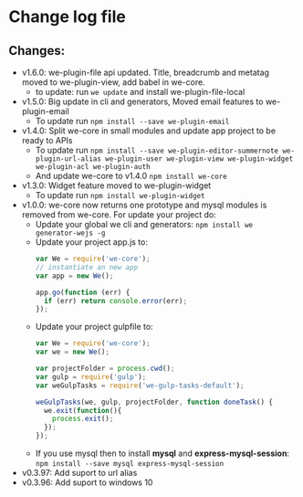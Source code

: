 # Change log file

## Changes:
- v1.6.0: we-plugin-file api updated. Title, breadcrumb and metatag moved to we-plugin-view, add babel in we-core.
  - to update: run `we update` and install we-plugin-file-local 
- v1.5.0: Big update in cli and generators, Moved email features to we-plugin-email
  - To update run `npm install --save we-plugin-email`
- v1.4.0: Split we-core in small modules and update app project to be ready to APIs
  - To update run `npm install --save we-plugin-editor-summernote we-plugin-url-alias we-plugin-user we-plugin-view we-plugin-widget we-plugin-acl we-plugin-auth` 
  - And update we-core to v1.4.0 `npm install we-core`
- v1.3.0: Widget feature moved to we-plugin-widget
  - To update run `npm install we-plugin-widget`
- v1.0.0: we-core now returns one prototype and mysql modules is removed from we-core. For update your project do:
  - Update your global we cli and generators: `npm install we generator-wejs -g`
  - Update your project app.js to:
    ```js
    var We = require('we-core');
    // instantiate an new app
    var app = new We();

    app.go(function (err) {
      if (err) return console.error(err);
    });
    ```
  - Update your project gulpfile to:
    ```js
    var We = require('we-core');
    var we = new We();

    var projectFolder = process.cwd();
    var gulp = require('gulp');
    var weGulpTasks = require('we-gulp-tasks-default');

    weGulpTasks(we, gulp, projectFolder, function doneTask() {
      we.exit(function(){
        process.exit();
      });
    });

    ```
  - If you use mysql then to install **mysql** and **express-mysql-session**:<br>
    `npm install --save mysql express-mysql-session`
- v0.3.97: Add suport to url alias
- v0.3.96: Add suport to windows 10
